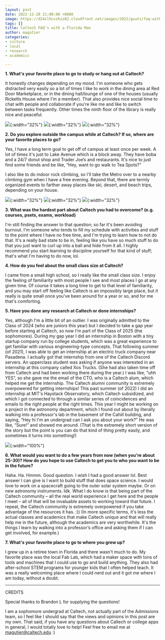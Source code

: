 ```yaml
---
layout: post
date: 2022-12-20 21:00:00 +0000
image: https://d24slhcvzhzz82.cloudfront.net/images/2022/guutz/faq-with-florida-man/florida-man.jpg
tags: []
title: Caltech FAQ's with a Florida Man
author: magutier
categories:
- culture
- local
- research
- academics

---
```

**1. What's your favorite place to go to study or hang out at Caltech?**

It honestly changes depending on my mood. I'm someone who gets distracted very easily so a lot of times I like to work in the dining area at Red Door Marketplace, or in the dining hall/lounge of one of the houses (usually Ricketts House where I'm a member). That also provides nice social time to chat with people and collaborate if you're like me and like to switch between tasks frequently. Other times the ninth floor of the library is really nice and peaceful.

![](https://d24slhcvzhzz82.cloudfront.net/images/2022/guutz/faq-with-florida-man/red-door.jpg){:width="32%"} ![](https://d24slhcvzhzz82.cloudfront.net/images/2022/guutz/faq-with-florida-man/ricketts.jpg){:width="32%"} ![](https://d24slhcvzhzz82.cloudfront.net/images/2022/guutz/faq-with-florida-man/ninth-floor.jpg){:width="32%"}

**2. Do you explore outside the campus while at Caltech? If so, where are your favorite places to go?**

Yes, I have a long term goal to get off of campus at least once per week. A lot of times it's just to Lake Avenue which is a block away. They have boba and a 24/7 donut shop and Trader Joe’s and restaurants. It's nice to just find some friends and be like, “Hey, want to go walk to Tea Spots?”

I also like to do indoor rock climbing, so I'll take the Metro over to a nearby climbing gym when I have a free evening. Beyond that, there are termly organized events to farther away places like ski, desert, and beach trips, depending on your house.

![](https://d24slhcvzhzz82.cloudfront.net/images/2022/guutz/faq-with-florida-man/lake.jpg){:width="32%"} ![](https://d24slhcvzhzz82.cloudfront.net/images/2022/guutz/faq-with-florida-man/h18.jpg){:width="32%"} ![](https://d24slhcvzhzz82.cloudfront.net/images/2022/guutz/faq-with-florida-man/desert.jpg){:width="32%"}

**3. What was the hardest part about Caltech you had to overcome? (e.g. courses, psets, exams, workload)**

I'm still finding the answer to that question; so far it's been avoiding burnout. I'm someone who tends to fill my schedule with activities and stuff to the point where I have no free time, and I'm trying to learn how to not do that. It's a really bad state to be in, feeling like you have so much stuff to do that you just want to curl up into a ball and hide from it all. I highly recommend you start learning to discipline yourself for that kind of stuff; that's what I'm having to do now, lol.

**4. How do you feel about the small class size at Caltech?**

I came from a small high school, so I really like the small class size. I enjoy the feeling of familiarity with most people I see and most places I go at any given time. Of course it takes a long time to get to that level of familiarity, and you may start off feeling like Caltech is an impossibly large place, but it really is quite small once you've been around for a year or so, and for me that's comforting.

**5. Have you done any research at Caltech or done internships?**

Yes, although I'm a little bit of an outlier. I was originally admitted to the Class of 2024 (who are juniors this year) but I decided to take a gap year before starting at Caltech, so now I'm part of the Class of 2025 (the sophomores). During my gap year I did an internship in Boston with a tiny startup company run by college students, which was a great experience to get familiar with various engineering-type concepts. That following summer (of 2021), I was able to get an internship at an electric truck company near Pasadena. I actually got that internship from one of the Caltech Discord servers. An upperclass student was asking if anyone was interested in an internship at this company called Xos Trucks. (She had also taken time off from Caltech and had been working there during the year.) I was like, “uhh YES”, so she gave me the email of the CTO, who is a Caltech alum, which helped me get the internship. The Caltech alumni community is extremely overpowered for getting internships! This past summer (of 2022) I did an internship at MIT's Haystack Observatory, which Caltech subsidized, and which I got connected to through a similar series of coincidences and emails to the right people at the right times. This year I might be working on a project in the astronomy department, which I found out about by literally walking into a professor's lab in the basement of the Cahill building, and saying, “Hey hi I'm an undergrad can I ask you about your work?” He was like, “Sure!” and showed me around. (That is the extremely short version of the story but the point is you can do that kind of thing pretty easily, and sometimes it turns into something!)

![](https://d24slhcvzhzz82.cloudfront.net/images/2022/guutz/faq-with-florida-man/discord.png){:width="100%"}

**6. What would you want to do a few years from now (when you're about 25-30)? How do you hope to use Caltech to get you to who you want to be in the future?**

Haha. Ha. Hmmm. Good question. I wish I had a good answer lol. Best answer I can give is I want to build stuff that does space science. I would love to work on a spacecraft going to the outer solar system maybe. Or on new astronomy instruments. Idk. What I do know is that being part of the Caltech community – all the real world experience I get here and the people I meet – all of that will be invaluable assets to working toward that future. I repeat, the Caltech community is extremely overpowered if you take advantage of the resources it has. :)) (In more specific terms, it's less the actual classes and academics that make Caltech unique and that will really help me in the future, although the academics are very worthwhile. It's the things I learn by walking into a professor’s office and asking them if I can get involved, for example.)

**7. What's your favorite place to go to where you grew up?**

I grew up in a retiree town in Florida and there wasn't much to do. My favorite place was the local Fab Lab, which had a maker space with tons of tools and machines that I could use to go and build anything. They also had after-school STEM programs for younger kids that I often helped teach. It was a really welcoming place where I could nerd out and it got me where I am today, without a doubt.

***

CREDITS

Special thanks to Brandon L for supplying the questions!

I am a sophomore undergrad at Caltech, not actually part of the Admissions team, so I feel like I should say that the views and opinions in this post are my own. That said, if you have any questions about Caltech or college apps in general, I would totally love to help! Feel free to email me at [magutier@caltech.edu](mailto:magutier@caltech.edu) :)